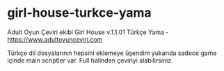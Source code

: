 # girl-house-turkce-yama
Adult Oyun Çeviri ekibi Girl House v.1.1.01 Türkçe Yama - https://www.adultoyunceviri.com

Türkçe dil dosyalarının hepsini eklemeye üşendim yukarıda sadece game içinde main scriptler var. Full halinden çeviriyi alabilirsiniz.
